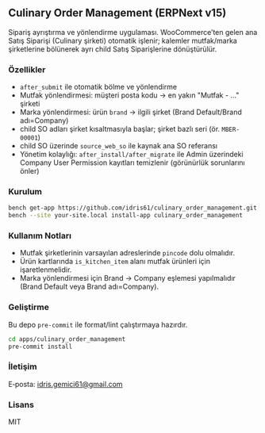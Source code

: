 ## Culinary Order Management (ERPNext v15)

Sipariş ayrıştırma ve yönlendirme uygulaması. WooCommerce’ten gelen ana Satış Siparişi (Culinary şirketi) otomatik işlenir; kalemler mutfak/marka şirketlerine bölünerek ayrı child Satış Siparişlerine dönüştürülür.

### Özellikler
- `after_submit` ile otomatik bölme ve yönlendirme
- Mutfak yönlendirmesi: müşteri posta kodu → en yakın "Mutfak - …" şirketi
- Marka yönlendirmesi: ürün `brand` → ilgili şirket (Brand Default/Brand adı=Company)
- child SO adları şirket kısaltmasıyla başlar; şirket bazlı seri (ör. `MBER-00001`)
- child SO üzerinde `source_web_so` ile kaynak ana SO referansı
- Yönetim kolaylığı: `after_install/after_migrate` ile Admin üzerindeki Company User Permission kayıtları temizlenir (görünürlük sorunlarını önler)

### Kurulum
```bash
bench get-app https://github.com/idris61/culinary_order_management.git
bench --site your-site.local install-app culinary_order_management
```

### Kullanım Notları
- Mutfak şirketlerinin varsayılan adreslerinde `pincode` dolu olmalıdır.
- Ürün kartlarında `is_kitchen_item` alanı mutfak ürünleri için işaretlenmelidir.
- Marka yönlendirmesi için Brand → Company eşlemesi yapılmalıdır (Brand Default veya Brand adı=Company).

### Geliştirme
Bu depo `pre-commit` ile format/lint çalıştırmaya hazırdır.
```bash
cd apps/culinary_order_management
pre-commit install
```

### İletişim
E‑posta: idris.gemici61@gmail.com

### Lisans
MIT
